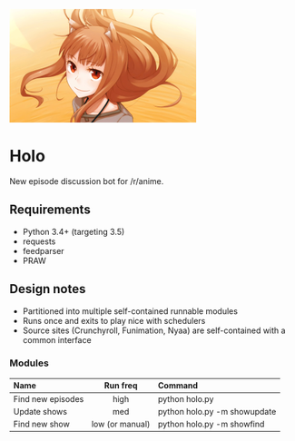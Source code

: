 ![Holo, of course.](holo.png)

# Holo
New episode discussion bot for /r/anime.

## Requirements
* Python 3.4+ (targeting 3.5)
* requests
* feedparser
* PRAW

## Design notes
* Partitioned into multiple self-contained runnable modules
* Runs once and exits to play nice with schedulers
* Source sites (Crunchyroll, Funimation, Nyaa) are self-contained with a common interface

### Modules

Name|Run freq|Command
:--|:-:|:--
Find new episodes|high|python holo.py
Update shows|med|python holo.py -m showupdate
Find new show|low (or manual)|python holo.py -m showfind
